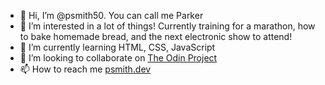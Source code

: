 - 👋 Hi, I’m @psmith50.  You can call me Parker
- 👀 I’m interested in a lot of things!
      Currently training for a marathon, how to bake homemade bread, and the next electronic show to attend!
- 🌱 I’m currently learning HTML, CSS, JavaScript
- 💞️ I’m looking to collaborate on [The Odin Project](theodinproject.com/)
- 📫 How to reach me [psmith.dev](psmith.dev/)

<!---
psmith50/psmith50 is a ✨ special ✨ repository because its `README.md` (this file) appears on your GitHub profile.
You can click the Preview link to take a look at your changes.
--->
